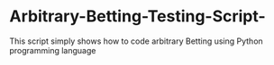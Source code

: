 # Arbitrary-Betting-Testing-Script-
This script simply shows how to code arbitrary Betting using Python programming language 
